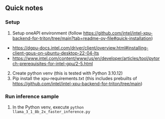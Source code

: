 ## Quick notes


### Setup
1. Setup oneAPI environment (follow https://github.com/intel/intel-xpu-backend-for-triton/tree/main?tab=readme-ov-file#quick-installation)
- https://dgpu-docs.intel.com/driver/client/overview.html#installing-client-gpus-on-ubuntu-desktop-22-04-lts
- https://www.intel.com/content/www/us/en/developer/articles/tool/pytorch-prerequisites-for-intel-gpu/2-5.html
2. Create python venv (this is tested with Python 3.10.12)
3. Pip install the xpu-requirements.txt (this includes prebuilts of https://github.com/intel/intel-xpu-backend-for-triton/tree/main)


### Run inference sample
1. In the Python venv, execute `python llama_3_1_8b_2x_faster_inference.py`
